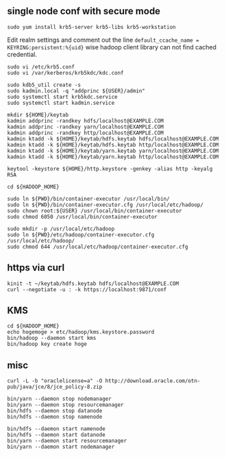 single node conf with secure mode
---------------------------------

```
sudo yum install krb5-server krb5-libs krb5-workstation
```

Edit realm settings and comment out the line `default_ccache_name = KEYRING:persistent:%{uid}`
wise hadoop client library can not find cached credential.
```
sudo vi /etc/krb5.conf
sudo vi /var/kerberos/krb5kdc/kdc.conf
```

```
sudo kdb5_util create -s
sudo kadmin.local -q "addprinc ${USER}/admin"
sudo systemctl start krb5kdc.service
sudo systemctl start kadmin.service

mkdir ${HOME}/keytab
kadmin addprinc -randkey hdfs/localhost@EXAMPLE.COM
kadmin addprinc -randkey yarn/localhost@EXAMPLE.COM
kadmin addprinc -randkey http/localhost@EXAMPLE.COM
kadmin ktadd -k ${HOME}/keytab/hdfs.keytab hdfs/localhost@EXAMPLE.COM
kadmin ktadd -k ${HOME}/keytab/hdfs.keytab http/localhost@EXAMPLE.COM
kadmin ktadd -k ${HOME}/keytab/yarn.keytab yarn/localhost@EXAMPLE.COM
kadmin ktadd -k ${HOME}/keytab/yarn.keytab http/localhost@EXAMPLE.COM
```

```
keytool -keystore ${HOME}/http.keystore -genkey -alias http -keyalg RSA
```

```
cd ${HADOOP_HOME}

sudo ln ${PWD}/bin/container-executor /usr/local/bin/
sudo ln ${PWD}/bin/container-executor.cfg /usr/local/etc/hadoop/
sudo chown root:${USER} /usr/local/bin/container-executor
sudo chmod 6050 /usr/local/bin/container-executor

sudo mkdir -p /usr/local/etc/hadoop
sudo ln ${PWD}/etc/hadoop/container-executor.cfg /usr/local/etc/hadoop/
sudo chmod 644 /usr/local/etc/hadoop/container-executor.cfg 
```


https via curl
--------------

```
kinit -t ~/keytab/hdfs.keytab hdfs/localhost@EXAMPLE.COM
curl --negotiate -u : -k https://localhost:9871/conf
```


KMS
---

```
cd ${HADOOP_HOME}
echo hogemoge > etc/hadoop/kms.keystore.password
bin/hadoop --daemon start kms
bin/hadoop key create hoge
```


misc
----

```
curl -L -b "oraclelicense=a" -O http://download.oracle.com/otn-pub/java/jce/8/jce_policy-8.zip 
```

```
bin/yarn --daemon stop nodemanager
bin/yarn --daemon stop resourcemanager
bin/hdfs --daemon stop datanode
bin/hdfs --daemon stop namenode

bin/hdfs --daemon start namenode
bin/hdfs --daemon start datanode
bin/yarn --daemon start resourcemanager
bin/yarn --daemon start nodemanager
```
